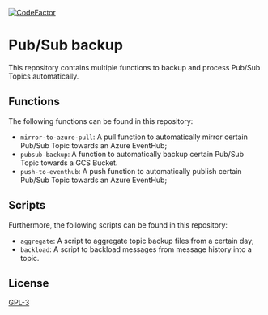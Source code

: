 [![CodeFactor](https://www.codefactor.io/repository/github/vwt-digital/pubsub-backup/badge)](https://www.codefactor.io/repository/github/vwt-digital/pubsub-backup)

# Pub/Sub backup

This repository contains multiple functions to backup and process Pub/Sub Topics automatically.

## Functions
The following functions can be found in this repository:
- `mirror-to-azure-pull`: A pull function to automatically mirror certain Pub/Sub Topic towards an Azure EventHub;
- `pubsub-backup`: A function to automatically backup certain Pub/Sub Topic towards a GCS Bucket.
- `push-to-eventhub`: A push function to automatically publish certain Pub/Sub Topic towards an Azure EventHub;


## Scripts
Furthermore, the following scripts can be found in this repository:
- `aggregate`: A script to aggregate topic backup files from a certain day;
- `backload`: A script to backload messages from message history into a topic.

## License
[GPL-3](https://www.gnu.org/licenses/gpl-3.0.en.html)
